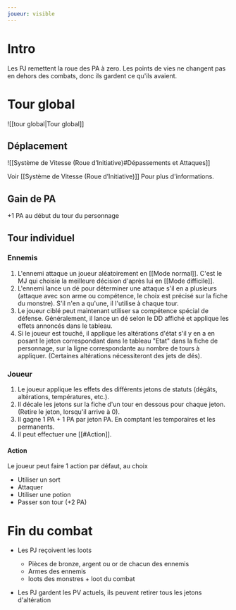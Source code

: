 ```yaml
---
joueur: visible
---
```

 
 # Intro

Les PJ remettent la roue des PA à zero. Les points de vies ne changent pas en dehors des combats, donc ils gardent ce qu'ils avaient.

# Tour global
 ![[tour global|Tour global]]
## Déplacement

![[Système de Vitesse (Roue d’Initiative)#Dépassements et Attaques]]


Voir [[Système de Vitesse (Roue d’Initiative)]] Pour plus d'informations.
## Gain de PA

 +1 PA au début du tour du personnage

## Tour individuel

### Ennemis

1. L'ennemi attaque un joueur aléatoirement en [[Mode normal]]. C'est le MJ qui choisie la meilleure décision d'après lui en [[Mode difficile]].
2. L'ennemi lance un dé pour déterminer une attaque s'il en a plusieurs (attaque avec son arme ou compétence, le choix est précisé sur la fiche du monstre). S'il n'en a qu'une, il l'utilise à chaque tour.
3. Le joueur ciblé peut maintenant utiliser sa compétence spécial de défense. Généralement, il lance un dé selon le DD affiché et applique les effets annoncés dans le tableau.
4. Si le joueur est touché, il applique les altérations d'état s'il y en a en posant le jeton correspondant dans le tableau "Etat" dans la fiche de personnage, sur la ligne correspondante au nombre de tours à appliquer. (Certaines altérations nécessiteront des jets de dés).

### Joueur

1. Le joueur applique les effets des différents jetons de statuts (dégâts, altérations, températures, etc.).
2. Il décale les jetons sur la fiche d'un tour en dessous pour chaque jeton. (Retire le jeton, lorsqu'il arrive à 0).
3. Il gagne 1 PA + 1 PA par jeton PA. En comptant les temporaires et les permanents.
4. Il peut effectuer une [[#Action]].

#### Action

Le joueur peut faire 1 action par défaut, au choix

* Utiliser un sort
* Attaquer
* Utiliser une potion
* Passer son tour (+2 PA)

# Fin du combat

* Les PJ reçoivent les loots
	* Pièces de bronze, argent ou or de chacun des ennemis
	* Armes des ennemis
	* loots des monstres + loot du combat

* Les PJ gardent les PV actuels, ils peuvent retirer tous les jetons d'altération
